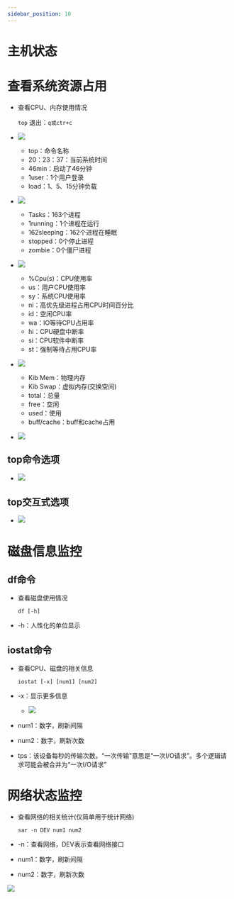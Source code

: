```yaml
---
sidebar_position: 10
---
```


# 主机状态

# 查看系统资源占用

- 查看CPU、内存使用情况

  `top`     退出：`q或ctr+c`

- ![](E:\E\Typora\notes\photo\Snipaste_2024-05-21_20-22-59.png)
  - top：命令名称
  - 20：23：37：当前系统时间
  - 46min：启动了46分钟
  - 1user：1个用户登录
  - load：1、5、15分钟负载

- ![](E:\E\Typora\notes\photo\Snipaste_2024-05-21_20-26-28.png)
  - Tasks：163个进程
  - 1running：1个进程在运行
  - 162sleeping：162个进程在睡眠
  - stopped：0个停止进程
  - zombie：0个僵尸进程
- ![](E:\E\Typora\notes\photo\Snipaste_2024-05-21_20-29-03.png)
  - %Cpu(s)：CPU使用率
  - us：用户CPU使用率
  - sy：系统CPU使用率
  - ni：高优先级进程占用CPU时间百分比
  - id：空闲CPU率
  - wa：IO等待CPU占用率
  - hi：CPU硬盘中断率
  - si：CPU软件中断率
  - st：强制等待占用CPU率
- ![](E:\E\Typora\notes\photo\Snipaste_2024-05-21_20-35-59.png)
  - Kib Mem：物理内存
  - Kib Swap：虚拟内存(交换空间)
  - total：总量
  - free：空闲
  - used：使用
  - buff/cache：buff和cache占用

- ![](https://happlay-docs.oss-cn-beijing.aliyuncs.com/docs/Snipaste_2024-05-21_20-46-07.png)

## top命令选项

- ![](https://happlay-docs.oss-cn-beijing.aliyuncs.com/docs/Snipaste_2024-05-21_20-49-13.png)

## top交互式选项

- ![](https://happlay-docs.oss-cn-beijing.aliyuncs.com/docs/Snipaste_2024-05-21_20-57-13.png)

# 磁盘信息监控

## df命令

- 查看磁盘使用情况

  `df [-h]`

- -h：人性化的单位显示

## iostat命令

- 查看CPU、磁盘的相关信息

  `iostat [-x] [num1] [num2]`

- -x：显示更多信息

  - ![](https://happlay-docs.oss-cn-beijing.aliyuncs.com/docs/Snipaste_2024-05-21_21-05-47.png)

- num1：数字，刷新间隔

- num2：数字，刷新次数

- tps：该设备每秒的传输次数。“一次传输”意思是“一次I/O请求”。多个逻辑请求可能会被合并为“一次I/O请求”

# 网络状态监控

- 查看网络的相关统计(仅简单用于统计网络)

  `sar -n DEV num1 num2`

- -n：查看网络，DEV表示查看网络接口

- num1：数字，刷新间隔

- num2：数字，刷新次数

![](https://happlay-docs.oss-cn-beijing.aliyuncs.com/docs/Snipaste_2024-05-21_21-10-12.png)